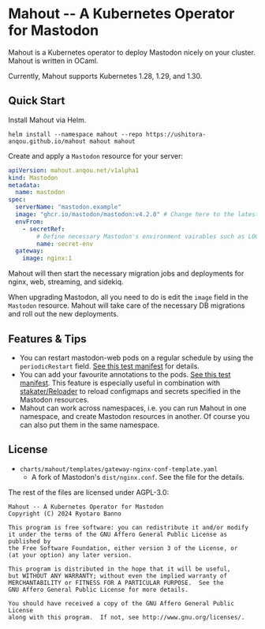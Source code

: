 # Mahout -- A Kubernetes Operator for Mastodon

Mahout is a Kubernetes operator to deploy Mastodon nicely on your cluster. Mahout is written in OCaml.

Currently, Mahout supports Kubernetes 1.28, 1.29, and 1.30.

## Quick Start

Install Mahout via Helm.

```
helm install --namespace mahout --repo https://ushitora-anqou.github.io/mahout mahout mahout
```

Create and apply a `Mastodon` resource for your server:

```yaml
apiVersion: mahout.anqou.net/v1alpha1
kind: Mastodon
metadata:
  name: mastodon
spec:
  serverName: "mastodon.example"
  image: "ghcr.io/mastodon/mastodon:v4.2.0" # Change here to the latest version
  envFrom:
    - secretRef:
        # Define necessary Mastodon's environment vairables such as LOCAL_DOMAIN.
        name: secret-env
  gateway:
    image: nginx:1
```

Mahout will then start the necessary migration jobs and deployments for nginx, web, streaming, and sidekiq.

When upgrading Mastodon, all you need to do is edit the `image` field in the `Mastodon` resource.
Mahout will take care of the necessary DB migrations and roll out the new deployments.

## Features & Tips

- You can restart mastodon-web pods on a regular schedule by using the `periodicRestart` field. [See this test manifest](https://github.com/ushitora-anqou/mahout/blob/d8abd2c92a27064f6f4c3567548582b7992ae124/e2e/manifests/mastodon0-v4.2.0-restart.yaml#L30-L31) for details.
- You can add your favourite annotations to the pods. [See this test manifest](https://github.com/ushitora-anqou/mahout/blob/d8abd2c92a27064f6f4c3567548582b7992ae124/e2e/manifests/mastodon0-v4.2.0-restart.yaml#L28-L29). This feature is especially useful in combination with [stakater/Reloader](https://github.com/stakater/Reloader) to reload configmaps and secrets specified in the Mastodon resources.
- Mahout can work across namespaces, i.e. you can run Mahout in one namespace, and create Mastodon resources in another. Of course you can also put them in the same namespace.

## License

- `charts/mahout/templates/gateway-nginx-conf-template.yaml`
  - A fork of Mastodon's `dist/nginx.conf`. See the file for the details.

The rest of the files are licensed under AGPL-3.0:

```
Mahout -- A Kubernetes Operator for Mastodon
Copyright (C) 2024 Ryotaro Banno

This program is free software: you can redistribute it and/or modify
it under the terms of the GNU Affero General Public License as published by
the Free Software Foundation, either version 3 of the License, or
(at your option) any later version.

This program is distributed in the hope that it will be useful,
but WITHOUT ANY WARRANTY; without even the implied warranty of
MERCHANTABILITY or FITNESS FOR A PARTICULAR PURPOSE.  See the
GNU Affero General Public License for more details.

You should have received a copy of the GNU Affero General Public License
along with this program.  If not, see http://www.gnu.org/licenses/.
```
